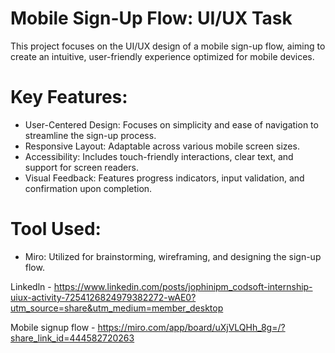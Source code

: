 # Mobile Sign-Up Flow: UI/UX Task
This project focuses on the UI/UX design of a mobile sign-up flow, aiming to create an intuitive, user-friendly experience optimized for mobile devices.
# Key Features:
- User-Centered Design: Focuses on simplicity and ease of navigation to streamline the sign-up process.
- Responsive Layout: Adaptable across various mobile screen sizes.
- Accessibility: Includes touch-friendly interactions, clear text, and support for screen readers.
- Visual Feedback: Features progress indicators, input validation, and confirmation upon completion.
# Tool Used:
- Miro: Utilized for brainstorming, wireframing, and designing the sign-up flow.
  
Linkedln - https://www.linkedin.com/posts/jophinipm_codsoft-internship-uiux-activity-7254126824979382272-wAE0?utm_source=share&utm_medium=member_desktop

Mobile signup flow - https://miro.com/app/board/uXjVLQHh_8g=/?share_link_id=444582720263
